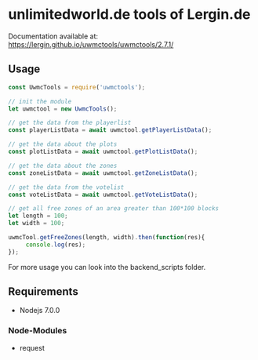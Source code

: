 # unlimitedworld.de tools of Lergin.de

Documentation available at: https://lergin.github.io/uwmctools/uwmctools/2.7.1/

## Usage

``` javascript
const UwmcTools = require('uwmctools');

// init the module
let uwmctool = new UwmcTools();

// get the data from the playerlist
const playerListData = await uwmctool.getPlayerListData();

// get the data about the plots
const plotListData = await uwmctool.getPlotListData();

// get the data about the zones
const zoneListData = await uwmctool.getZoneListData();

// get the data from the votelist
const voteListData = await uwmctool.getVoteListData();

// get all free zones of an area greater than 100*100 blocks
let length = 100;
let width = 100;

uwmcTool.getFreeZones(length, width).then(function(res){
     console.log(res);
});
```

For more usage you can look into the backend_scripts folder.

## Requirements
* Nodejs 7.0.0

### Node-Modules
* request


